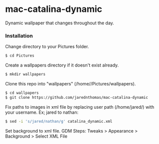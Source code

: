 # mac-catalina-dynamic
Dynamic wallpaper that changes throughout the day.

### Installation
Change directory to your Pictures folder.
```sh
$ cd Pictures
```

Create a wallpapers directory if it doesn't exist already.
```sh
$ mkdir wallpapers
```

Clone this repo into "wallpapers" (/home/<user>/Pictures/wallpapers).
```sh
$ cd wallpapers
$ git clone https://github.com/jarednthomas/mac-catalina-dynamic
```

Fix paths to images in xml file by replacing user path (/home/jared/) with your username. Ex; jared to nathan:
```sh
$ sed -i 's/jared/nathan/g' catalina_dynamic.xml
```

Set background to xml file.
GDM Steps: Tweaks > Appearance > Background > Select XML File

